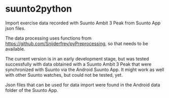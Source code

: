 # suunto2python
Import exercise data recorded with Suunto Ambit 3 Peak from Suunto App json
files. 

The data processing uses functions from
https://github.com/Snijderfrey/pyPreprocessing,
so that needs to be available.

The current version is in an early development stage, but was tested
successfully with data obtained with a Suunto Ambit 3 Peak that were
synchronized with Suunto via the Android Suunto App. It might work as well
with other Suunto watches, but could not be tested, yet. 

Json files that can be used for data import were found in the Android data
folder of the Suunto App. 
